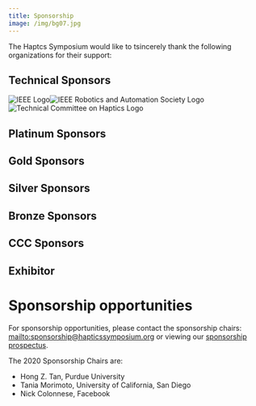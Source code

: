 ```yaml
---
title: Sponsorship
image: /img/bg07.jpg
---
```

The Haptcs Symposium would like to tsincerely thank the following organizations for their support: 

## Technical Sponsors

![IEEE Logo](/img/ieee_logo.png "IEEE")![IEEE Robotics and Automation Society Logo](/img/ieee_ras_logo.png "IEEE Robotics and Automation Society")![Technical Committee on Haptics Logo](/img/tch_logo.png "Technical Committee on Haptics")

## Platinum Sponsors


## Gold Sponsors

## Silver Sponsors

## Bronze Sponsors

## CCC Sponsors

## Exhibitor



# Sponsorship opportunities

For sponsorship opportunities, please contact the sponsorship chairs: <mailto:sponsorship@hapticssymposium.org> or viewing our [sponsorship prospectus](https://hapticssymposium.org/haptics2020/files/IEEEHS2020SponsorshipProspectus.pdf).

The 2020 Sponsorship Chairs are:

* Hong Z. Tan, Purdue University
* Tania Morimoto, University of California, San Diego
* Nick Colonnese, Facebook

